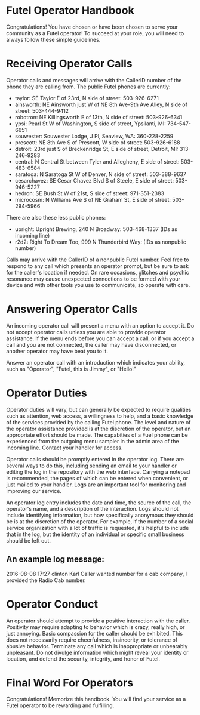 Futel Operator Handbook
==

Congratulations! You have chosen or have been chosen to serve your community as a Futel operator! To succeed at your role, you will need to always follow these simple guidelines.

# Receiving Operator Calls

Operator calls and messages will arrive with the CallerID number of the phone they are calling from. The public Futel phones are currently:

- taylor: SE Taylor E of 23rd, N side of street: 503-926-6271
- ainsworth: NE Ainsworth just W of NE 8th Ave-9th Ave Alley, N side of street: 503-444-9412
- robotron: NE Killingsworth E of 13th, N side of street: 503-926-6341
- ypsi: Pearl St W of Washington, S side of street, Ypsilanti, MI: 734-547-6651
- souwester: Souwester Lodge, J Pl, Seaview, WA: 360-228-2259
- prescott: NE 8th Ave S of Prescott, W side of street: 503-926-6188
- detroit: 23rd just S of Breckenridge St, E side of street, Detroit, MI: 313-246-9283
- central: N Central St between Tyler and Allegheny, E side of street: 503-483-6584
- saratoga: N Saratoga St W of Denver, N side of street: 503-388-9637
- cesarchavez: SE Cesar Chavez Blvd S of Steele, E side of street: 503-946-5227
- hedron: SE Bush St W of 21st, S side of street: 971-351-2383
- microcosm: N Williams Ave S of NE Graham St, E side of street: 503-294-5966

There are also these less public phones:
- upright: Upright Brewing, 240 N Broadway: 503-468-1337 (IDs as incoming line)
- r2d2: Right To Dream Too, 999 N Thunderbird Way: (IDs as nonpublic number)

Calls may arrive with the CallerID of a nonpublic Futel number. Feel free to respond to any call which presents an operator prompt, but be sure to ask for the caller's location if needed. On rare occasions, glitches and psychic resonance may cause unexpected connections to be formed with your device and with other tools you use to communicate, so operate with care.

# Answering Operator Calls

An incoming operator call will present a menu with an option to accept it. Do not accept operator calls unless you are able to provide operator assistance. If the menu ends before you can accept a call, or if you accept a call and you are not connected, the caller may have disconnected, or another operator may have beat you to it.

Answer an operator call with an introduction which indicates your ability, such as "Operator", "Futel, this is Jimmy",  or "Hello!"

# Operator Duties

Operator duties will vary, but can generally be expected to require qualities such as attention, web access, a willingness to help, and a basic knowledge of the services provided by the calling Futel phone. The level and nature of the operator assistance provided is at the discretion of the operator, but an appropriate effort should be made. The capabities of a Fuel phone can be experienced from the outgoing menu sampler in the admin area of the incoming line. Contact your handler for access.

Operator calls should be promptly entered in the operator log. There are several ways to do this, including sending an email to your handler or editing the log in the repository with the web interface. Carrying a notepad is recommended, the pages of which can be entered when convenient, or just mailed to your handler. Logs are an important tool for monitoring and improving our service.

An operator log entry includes the date and time, the source of the call, the operator's name, and a description of the interaction. Logs should not include identifying information, but how specifically anonymous they should be is at the discretion of the operator. For example, if the number of a social service organization with a lot of traffic is requested, it's helpful to include that in the log, but the identity of an individual or specific small business should be left out.

## An example log message:

2016-08-08 17:27 clinton Karl
Caller wanted number for a cab company, I provided the Radio Cab number.

# Operator Conduct

An operator should attempt to provide a positive interaction with the caller. Positivity may require adapting to behavior which is crazy, really high, or just annoying.  Basic compassion for the caller should be exhibited. This does not necessarily require cheerfulness, insincerity, or tolerance of abusive behavior. Terminate any call which is inappropriate or unbearably unpleasant. Do not divulge information which might reveal your identity or location, and defend the security, integrity, and honor of Futel.

# Final Word For Operators

Congratulations! Memorize this handbook. You will find your service as a Futel operator to be rewarding and fulfilling.
